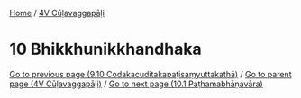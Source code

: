 
[Home](/) / [4V Cūḷavaggapāḷi](../4V.md)

# 10 Bhikkhunikkhandhaka


[Go to previous page (9.10 Codakacuditakapaṭisaṃyuttakathā)](9/9.10.md) / [Go to parent page (4V Cūḷavaggapāḷi)](0.md) / [Go to next page (10.1 Paṭhamabhāṇavāra)](10/10.1.md)


